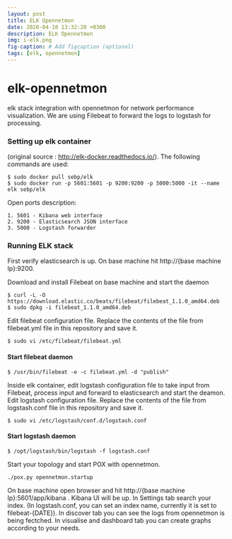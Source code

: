 ```yaml
---
layout: post
title: ELK Opennetmon
date: 2020-04-10 13:32:20 +0300
description: ELK Opennetmon
img: i-elk.png
fig-caption: # Add figcaption (optional)
tags: [elk, opennetmon]
---
```

# elk-opennetmon
elk stack integration with opennetmon for network performance visualization. We are using Filebeat to forward the logs to logstash for processing.

### Setting up elk container
(original source : http://elk-docker.readthedocs.io/). The following commands are used:
```
$ sudo docker pull sebp/elk
$ sudo docker run -p 5601:5601 -p 9200:9200 -p 5000:5000 -it --name elk sebp/elk
```
Open ports description:
```
1. 5601 - Kibana web interface
2. 9200 - Elasticsearch JSON interface
3. 5000 - Logstash forwarder
```

### Running ELK stack
First verify elasticsearch is up. On base machine hit http://{base machine Ip}:9200.

Download and install Filebeat on base machine and start the daemon
```
$ curl -L -O https://download.elastic.co/beats/filebeat/filebeat_1.1.0_amd64.deb
$ sudo dpkg -i filebeat_1.1.0_amd64.deb
```

Edit filebeat configuration file. Replace the contents of the file from filebeat.yml file in this repository and save it.
```
$ sudo vi /etc/filebeat/filebeat.yml
```

#### Start filebeat daemon
```
$ /usr/bin/filebeat -e -c filebeat.yml -d "publish"
```
Inside elk container, edit logstash configuration file to take input from Filebeat, process input and forward to elasticsearch and start the deamon.
Edit logstash configuration file. Replace the contents of the file from logstash.conf file in this repository and save it.
```
$ sudo vi /etc/logstash/conf.d/logstash.conf
```
#### Start logstash daemon
```
$ /opt/logstash/bin/logstash -f logstash.conf
```
Start your topology and start POX with opennetmon.
```
./pox.py opennetmon.startup
```
On base machine open browser and hit http://{base machine Ip}:5601/app/kibana . Kibana UI will be up. In Settings tab search your index. (In logstash.conf, you can set an index name, currently it is set to filebeat-{DATE}). In discover tab you can see the logs from opennetmon is being fectched. In visualise and dashboard tab you can create graphs according to your needs.
